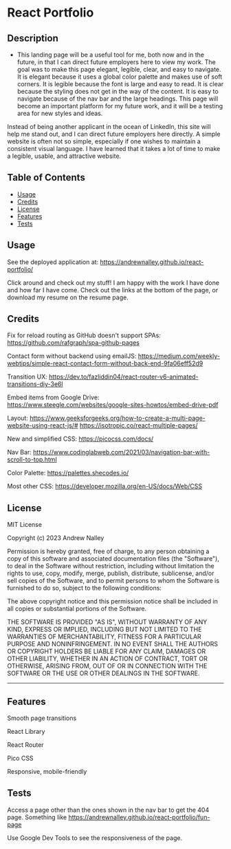 # React Portfolio

## Description

- This landing page will be a useful tool for me, both now and in the future, in that I can direct future employers here to view my work. The goal was to make this page elegant, legible, clear, and easy to navigate. It is elegant because it uses a global color palette and makes use of soft corners. It is legible because the font is large and easy to read. It is clear because the styling does not get in the way of the content. It is easy to navigate because of the nav bar and the large headings. This page will become an important platform for my future work, and it will be a testing area for new styles and ideas. 

Instead of being another applicant in the ocean of LinkedIn, this site will help me stand out, and I can direct future employers here directly. A simple website is often not so simple, especially if one wishes to maintain a consistent visual language. I have learned that it takes a lot of time to make a legible, usable, and attractive website. 


## Table of Contents

- [Usage](#usage)
- [Credits](#credits)
- [License](#license)
- [Features](#features)
- [Tests](#tests)


## Usage

See the deployed application at: https://andrewnalley.github.io/react-portfolio/

Click around and check out my stuff! I am happy with the work I have done and how far I have come. Check out the links at the bottom of the page, or download my resume on the resume page. 


## Credits

Fix for reload routing as GitHub doesn't support SPAs:
https://github.com/rafgraph/spa-github-pages

Contact form without backend using emailJS:
https://medium.com/weekly-webtips/simple-react-contact-form-without-back-end-9fa06eff52d9

Transition UX:
https://dev.to/fazliddin04/react-router-v6-animated-transitions-diy-3e6l

Embed items from Google Drive:
https://www.steegle.com/websites/google-sites-howtos/embed-drive-pdf

Layout: 
https://www.geeksforgeeks.org/how-to-create-a-multi-page-website-using-react-js/#
https://isotropic.co/react-multiple-pages/

New and simplified CSS: 
https://picocss.com/docs/

Nav Bar:
https://www.codinglabweb.com/2021/03/navigation-bar-with-scroll-to-top.html

Color Palette: 
https://palettes.shecodes.io/

Most other CSS: 
https://developer.mozilla.org/en-US/docs/Web/CSS


## License

MIT License

Copyright (c) 2023 Andrew Nalley

Permission is hereby granted, free of charge, to any person obtaining a copy
of this software and associated documentation files (the "Software"), to deal
in the Software without restriction, including without limitation the rights
to use, copy, modify, merge, publish, distribute, sublicense, and/or sell
copies of the Software, and to permit persons to whom the Software is
furnished to do so, subject to the following conditions:

The above copyright notice and this permission notice shall be included in all
copies or substantial portions of the Software.

THE SOFTWARE IS PROVIDED "AS IS", WITHOUT WARRANTY OF ANY KIND, EXPRESS OR
IMPLIED, INCLUDING BUT NOT LIMITED TO THE WARRANTIES OF MERCHANTABILITY,
FITNESS FOR A PARTICULAR PURPOSE AND NONINFRINGEMENT. IN NO EVENT SHALL THE
AUTHORS OR COPYRIGHT HOLDERS BE LIABLE FOR ANY CLAIM, DAMAGES OR OTHER
LIABILITY, WHETHER IN AN ACTION OF CONTRACT, TORT OR OTHERWISE, ARISING FROM,
OUT OF OR IN CONNECTION WITH THE SOFTWARE OR THE USE OR OTHER DEALINGS IN THE
SOFTWARE.

---

## Features

Smooth page transitions

React Library

React Router

Pico CSS

Responsive, mobile-friendly


## Tests

Access a page other than the ones shown in the nav bar to get the 404 page. Something like https://andrewnalley.github.io/react-portfolio/fun-page

Use Google Dev Tools to see the responsiveness of the page.
